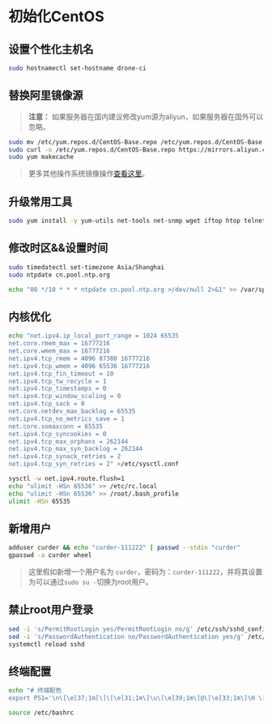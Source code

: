 # 初始化CentOS

## 设置个性化主机名

```bash
sudo hostnamectl set-hostname drone-ci
```

## 替换阿里镜像源

> **注意：** 如果服务器在国内建议修改yum源为aliyun，如果服务器在国外可以忽略。
> 
```bash
sudo mv /etc/yum.repos.d/CentOS-Base.repo /etc/yum.repos.d/CentOS-Base.repo.backup
sudo curl -o /etc/yum.repos.d/CentOS-Base.repo https://mirrors.aliyun.com/repo/Centos-7.repo
sudo yum makecache
```

> 更多其他操作系统镜像操作[查看这里](https://opsx.alibaba.com/mirror)。


## 升级常用工具

```bash
sudo yum install -y yum-utils net-tools net-snmp wget iftop htop telnet tree git vim zip unzip curl ntpdate mlocate
```

## 修改时区&&设置时间

```bash
sudo timedatectl set-timezone Asia/Shanghai
sudo ntpdate cn.pool.ntp.org

echo "00 */10 * * * ntpdate cn.pool.ntp.org >/dev/null 2>&1" >> /var/spool/cron/root # 每天早上10定时校对时间
```

## 内核优化

```bash
echo "net.ipv4.ip_local_port_range = 1024 65535
net.core.rmem_max = 16777216
net.core.wmem_max = 16777216
net.ipv4.tcp_rmem = 4096 87380 16777216
net.ipv4.tcp_wmem = 4096 65536 16777216
net.ipv4.tcp_fin_timeout = 10
net.ipv4.tcp_tw_recycle = 1
net.ipv4.tcp_timestamps = 0
net.ipv4.tcp_window_scaling = 0
net.ipv4.tcp_sack = 0
net.core.netdev_max_backlog = 65535
net.ipv4.tcp_no_metrics_save = 1
net.core.somaxconn = 65535
net.ipv4.tcp_syncookies = 0
net.ipv4.tcp_max_orphans = 262144
net.ipv4.tcp_max_syn_backlog = 262144
net.ipv4.tcp_synack_retries = 2
net.ipv4.tcp_syn_retries = 2" >/etc/sysctl.conf

sysctl -w net.ipv4.route.flush=1
echo "ulimit -HSn 65536" >> /etc/rc.local
echo "ulimit -HSn 65536" >> /root/.bash_profile
ulimit -HSn 65535
```

## 新增用户

```bash
adduser curder && echo "curder-111222" | passwd --stdin "curder"
gpasswd -a curder wheel
```

> 这里假如新增一个用户名为 `curder`，密码为：`curder-111222`，并将其设置为可以通过`sudo su -`切换为root用户。

## 禁止root用户登录

```bash
sed -i 's/PermitRootLogin yes/PermitRootLogin no/g' /etc/ssh/sshd_config # 禁用服务器root远程登录
sed -i 's/PasswordAuthentication no/PasswordAuthentication yes/g' /etc/ssh/sshd_config # 允许使用正确的用户密码登录
systemctl reload sshd
```

## 终端配置

```bash
echo "# 终端配色
export PS1='\n\[\e[37;1m[\]\[\e[31;1m\]\u\[\e[39;1m\]@\[\e[33;1m\]\H \[\e[34;1m\]\w\[\e[37;1m\]]\n\[\e[32;1m\]\\$ \[\e[0m\]'" >> /etc/bashrc

source /etc/bashrc
```
